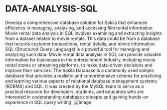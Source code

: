 # DATA-ANALYSIS-SQL
Develop a comprehensive database solution for Sakila that enhances efficiency in managing, analysing, and accessing film rental information
Movie rental data analysis in SQL involves examining and extracting insights from a dataset related to movie rentals.
This data could be from a database that records customer transactions, rental details, and movie information.
SQL (Structured Query Language) is a powerful tool for managing and analyzing such data. 
Movie rental data analysis in SQL can provide valuable information for businesses in the entertainment industry, including movie rental stores or streaming platforms, to make data-driven decisions and improve their services.
The Sakila Database is a commonly used sample database that provides a realistic and comprehensive schema for practicing and learning various aspects of relational database management systems (RDBMS) and SQL. It was created by the MySQL team to serve as a practical resource for developers, students, and educators who are interested in understanding database concepts and gaining hands-on experience in SQL query writing.
![image](https://github.com/AvinaashAlfred/DATA-ANALYSIS-SQL/assets/93651055/a899a421-4a59-4ece-9b32-154396f17312)

